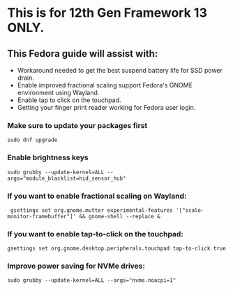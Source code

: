 # This is for 12th Gen Framework 13 ONLY.

## This Fedora guide will assist with:

- Workaround needed to get the best suspend battery life for SSD power drain.
- Enable improved fractional scaling support Fedora's GNOME environment using Wayland.
- Enable tap to click on the touchpad.
- Getting your finger print reader working for Fedora user login.


### Make sure to update your packages first
``sudo dnf upgrade``

### Enable brightness keys
``
sudo grubby --update-kernel=ALL --args="module_blacklist=hid_sensor_hub"
``

### If you want to enable fractional scaling on Wayland:
``
gsettings set org.gnome.mutter experimental-features '["scale-monitor-framebuffer"]' && gnome-shell --replace &``

### If you want to enable tap-to-click on the touchpad:
``
gsettings set org.gnome.desktop.peripherals.touchpad tap-to-click true
``

### Improve power saving for NVMe drives:
``
sudo grubby --update-kernel=ALL --args="nvme.noacpi=1"
``

